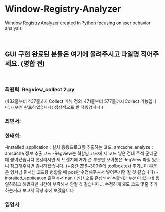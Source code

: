 # Window-Registry-Analyzer
Window Registry Analyzer created in Python focusing on user behavior analysis

<br>

## GUI 구현 완료된 분들은 여기에 올려주시고 파일명 적어주세요. (병합 전)

<br>

### 최원혁: Regview_collect 2.py
(432줄부터 437줄까지 Collect 메뉴 정의, 471줄부터 577줄까지 Collect 기능입니다.) (수정 완료하였습니다! 정상적으로 잘 작동합니다.)

### 최민서: 

### 한태희:
-installed_application : 설치 응용프로그램 추출하는 코드, amcache_analyze : amcache 정보 추출 코드 
-Regview는 혁람님 코드에 제 코드 넣은 건데 주석 군데군데 붙여놨습니다 헷갈리시면 제 브렌치에 제가 쓴 부분만 모아놓은 RegView 파일 있으니 참고해주시면 감사하겠습니다. (+중간 296~300줄에 toolbox text 추가_ 이 부분은 영서님 민서님 코드랑 병합할 때 pos만 수정해주셔서 넣어주시면 될 것 같습니다) 
-installed_application 출력에서 nan / 빈칸 으로 혼합되어 추출되는 부분이 있는데 통일하려고 해봤지만 시간이 부족해서 안될 것 같습니다... 수정하게 돼도 코드 몇줄 추가하는거라 보고서 작성 후에 보겠습니다
### 임영서:

